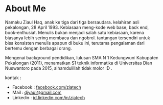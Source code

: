 # About Me

Namaku Ziaul Haq, anak ke tiga dari tiga bersaudara. kelahiran asli pekalongan, 28 April 1993. Kebiasaan meng-kode web base, back end, book-enthusiat. Menulis bukan menjadi salah satu kebiasaan, karena biasanya lebih sering membaca dan ngobrol. tantangan tersendiri untuk bisa konsisten menulis apapun di buku ini, terutama pengalaman dari bertemu dengan berbagai orang.

Mengenai background pendidikan, lulusan SMA N 1 Kedungwuni Kabupaten Pekalongan \(2011\), menamatkan S1 teknik informatika di Universitas Dian Nuswantoro pada 2015, alhamdulillah tidak molor :D .

kontak :

* Facebook : [facebook.com/ziatech](/facebook.com/ziatech)
* Mail : [djyaul@gmail.com](mailto:djyaul@gmail.com)
* Linkedin : [id.linkedin.com/in/ziatech](/id.linkedin.com/in/ziatech)



